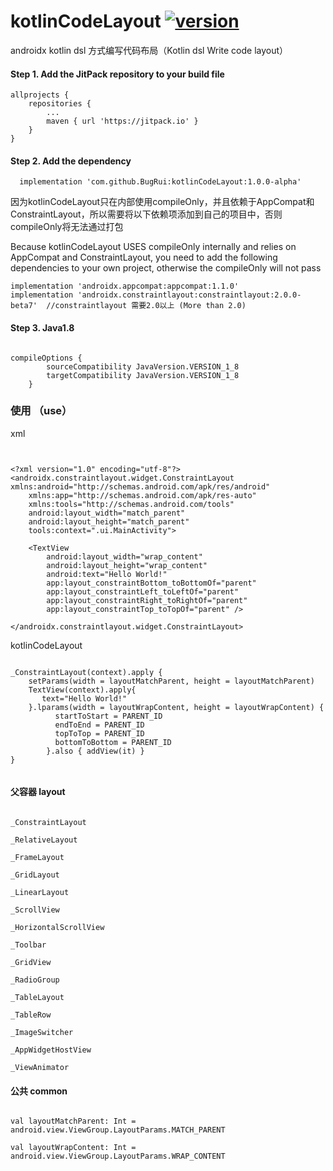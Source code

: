 # kotlinCodeLayout [![version](https://jitpack.io/v/BugRui/kotlinCodeLayout.svg)](https://jitpack.io/#BugRui/kotlinCodeLayout/1.0.0-alpha)

androidx kotlin dsl 方式编写代码布局（Kotlin dsl  Write code layout）

#### Step 1. Add the JitPack repository to your build file
```
allprojects {
	repositories {
		...
		maven { url 'https://jitpack.io' }
	}
}

```
####  Step 2. Add the dependency
```
  implementation 'com.github.BugRui:kotlinCodeLayout:1.0.0-alpha'
```

因为kotlinCodeLayout只在内部使用compileOnly，并且依赖于AppCompat和ConstraintLayout，所以需要将以下依赖项添加到自己的项目中，否则compileOnly将无法通过打包

Because kotlinCodeLayout USES compileOnly internally and relies on AppCompat and ConstraintLayout, you need to add the following dependencies to your own project, otherwise the compileOnly will not pass

```
implementation 'androidx.appcompat:appcompat:1.1.0'
implementation 'androidx.constraintlayout:constraintlayout:2.0.0-beta7'  //constraintlayout 需要2.0以上 (More than 2.0)

```

####  Step 3. Java1.8
```

compileOptions {
        sourceCompatibility JavaVersion.VERSION_1_8
        targetCompatibility JavaVersion.VERSION_1_8
    }

```

### 使用 （use）

xml

```


<?xml version="1.0" encoding="utf-8"?>
<androidx.constraintlayout.widget.ConstraintLayout xmlns:android="http://schemas.android.com/apk/res/android"
    xmlns:app="http://schemas.android.com/apk/res-auto"
    xmlns:tools="http://schemas.android.com/tools"
    android:layout_width="match_parent"
    android:layout_height="match_parent"
    tools:context=".ui.MainActivity">

    <TextView
        android:layout_width="wrap_content"
        android:layout_height="wrap_content"
        android:text="Hello World!"
        app:layout_constraintBottom_toBottomOf="parent"
        app:layout_constraintLeft_toLeftOf="parent"
        app:layout_constraintRight_toRightOf="parent"
        app:layout_constraintTop_toTopOf="parent" />

</androidx.constraintlayout.widget.ConstraintLayout>

```

kotlinCodeLayout

```

_ConstraintLayout(context).apply {
	setParams(width = layoutMatchParent, height = layoutMatchParent)
	TextView(context).apply{
	   text="Hello World!"	
	}.lparams(width = layoutWrapContent, height = layoutWrapContent) {
          startToStart = PARENT_ID
          endToEnd = PARENT_ID
          topToTop = PARENT_ID
          bottomToBottom = PARENT_ID
        }.also { addView(it) }
}


```

#### 父容器 layout

```

_ConstraintLayout

_RelativeLayout

_FrameLayout

_GridLayout

_LinearLayout

_ScrollView

_HorizontalScrollView

_Toolbar

_GridView

_RadioGroup

_TableLayout

_TableRow

_ImageSwitcher

_AppWidgetHostView

_ViewAnimator

```
#### 公共 common

````

val layoutMatchParent: Int = android.view.ViewGroup.LayoutParams.MATCH_PARENT

val layoutWrapContent: Int = android.view.ViewGroup.LayoutParams.WRAP_CONTENT


````


